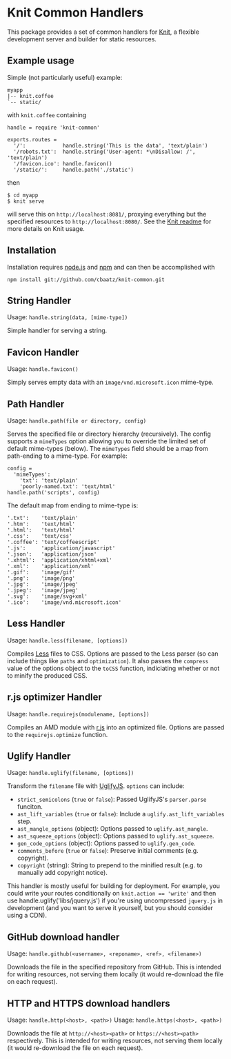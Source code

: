Knit Common Handlers
====================

This package provides a set of common handlers for
[Knit](https://github.com/cbaatz/knit), a flexible development server
and builder for static resources.

Example usage
-------------

Simple (not particularly useful) example:

    myapp
    |-- knit.coffee
    `-- static/

with `knit.coffee` containing

    handle = require 'knit-common'

    exports.routes =
      '/':            handle.string('This is the data', 'text/plain')
      '/robots.txt':  handle.string('User-agent: *\nDisallow: /', 'text/plain')
      '/favicon.ico': handle.favicon()
      '/static/':     handle.path('./static')

then

    $ cd myapp
    $ knit serve

will serve this on `http://localhost:8081/`, proxying everything but
the specified resources to `http://localhost:8080/`. See the [Knit readme](https://github.com/cbaatz/knit) for more details on Knit usage.

Installation
------------

Installation requires
[node.js](https://github.com/joyent/node/wiki/Installation) and
[npm](http://npmjs.org/) and can then be accomplished with

    npm install git://github.com/cbaatz/knit-common.git

String Handler
--------------

Usage: `handle.string(data, [mime-type])`

Simple handler for serving a string.

Favicon Handler
---------------

Usage: `handle.favicon()`

Simply serves empty data with an `image/vnd.microsoft.icon` mime-type.

Path Handler
-----------------

Usage: `handle.path(file or directory, config)`

Serves the specified file or directory hierarchy (recursively). The
config supports a `mimeTypes` option allowing you to override the
limited set of default mime-types (below). The `mimeTypes` field
should be a map from path-ending to a mime-type. For example:

    config =
      'mimeTypes':
        'txt': 'text/plain'
        'poorly-named.txt': 'text/html'
    handle.path('scripts', config)

The default map from ending to mime-type is:

    '.txt':    'text/plain'
    '.htm':    'text/html'
    '.html':   'text/html'
    '.css':    'text/css'
    '.coffee': 'text/coffeescript'
    '.js':     'application/javascript'
    '.json':   'application/json'
    '.xhtml':  'application/xhtml+xml'
    '.xml':    'application/xml'
    '.gif':    'image/gif'
    '.png':    'image/png'
    '.jpg':    'image/jpeg'
    '.jpeg':   'image/jpeg'
    '.svg':    'image/svg+xml'
    '.ico':    'image/vnd.microsoft.icon'

Less Handler
------------

Usage: `handle.less(filename, [options])`

Compiles [Less](http://lesscss.org/) files to CSS. Options are passed
to the Less parser (so can include things like `paths` and
`optimization`).  It also passes the `compress` value of the options
object to the `toCSS` function, indiciating whether or not to minify
the produced CSS.

r.js optimizer Handler
----------------------

Usage: `handle.requirejs(modulename, [options])`

Compiles an AMD module with [r.js](http://requirejs.org/) into an
optimized file. Options are passed to the `requirejs.optimize`
function.

Uglify Handler
--------------

Usage: `handle.uglify(filename, [options])`

Transform the `filename` file with
[UglifyJS](https://github.com/mishoo/UglifyJS). `options` can include:

- `strict_semicolons` (`true` or `false`): Passed UglifyJS's `parser.parse` funciton.
- `ast_lift_variables` (`true` or `false`): Include a `uglify.ast_lift_variables` step.
- `ast_mangle_options` (object): Options passed to `uglify.ast_mangle`.
- `ast_squeeze_options` (object): Options passed to `uglify.ast_squeeze`.
- `gen_code_options` (object): Options passed to `uglify.gen_code`.
- `comments_before` (`true` or `false`): Preserve initial comments (e.g. copyright).
- `copyright` (string): String to prepend to the minified result (e.g. to manually add copyright notice).

This handler is mostly useful for building for deployment. For
example, you could write your routes conditionally on `knit.action ==
'write'` and then use handle.uglify('libs/jquery.js') if you're using
uncompressed `jquery.js` in development (and you want to serve it
yourself, but you should consider using a CDN).

GitHub download handler
----------------------

Usage: `handle.github(<username>, <reponame>, <ref>, <filename>)`

Downloads the file in the specified repository from GitHub. This is
intended for writing resources, not serving them locally (it would
re-download the file on each request).

HTTP and HTTPS download handlers
--------------------------------

Usage: `handle.http(<host>, <path>)`
Usage: `handle.https(<host>, <path>)`

Downloads the file at `http://<host><path>` or `https://<host><path>`
respectively. This is intended for writing resources, not serving them
locally (it would re-download the file on each request).
